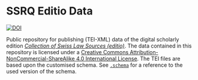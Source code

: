# SSRQ Editio Data

[![DOI](https://zenodo.org/badge/777623158.svg)](https://zenodo.org/doi/10.5281/zenodo.10876640)

Public repository for publishing (TEI-XML) data of the digital scholarly edition [*Collection of Swiss Law Sources (editio)*](https://editio.sls-online.ch/). The data contained in this repository is licensed under a [Creative Commons Attribution-NonCommercial-ShareAlike 4.0 International License](https://creativecommons.org/licenses/by-nc-sa/4.0/). The TEI files are based upon the customised schema. See [`.schema`](./data/.schema) for a reference to the used version of the schema.

